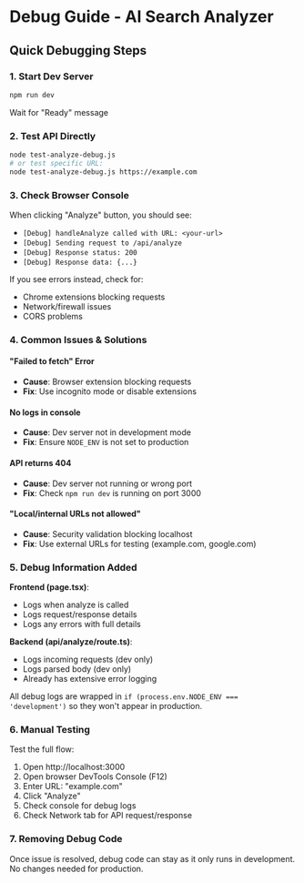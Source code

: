 # Debug Guide - AI Search Analyzer

## Quick Debugging Steps

### 1. Start Dev Server
```bash
npm run dev
```
Wait for "Ready" message

### 2. Test API Directly
```bash
node test-analyze-debug.js
# or test specific URL:
node test-analyze-debug.js https://example.com
```

### 3. Check Browser Console
When clicking "Analyze" button, you should see:
- `[Debug] handleAnalyze called with URL: <your-url>`
- `[Debug] Sending request to /api/analyze`
- `[Debug] Response status: 200`
- `[Debug] Response data: {...}`

If you see errors instead, check for:
- Chrome extensions blocking requests
- Network/firewall issues
- CORS problems

### 4. Common Issues & Solutions

#### "Failed to fetch" Error
- **Cause**: Browser extension blocking requests
- **Fix**: Use incognito mode or disable extensions

#### No logs in console
- **Cause**: Dev server not in development mode
- **Fix**: Ensure `NODE_ENV` is not set to production

#### API returns 404
- **Cause**: Dev server not running or wrong port
- **Fix**: Check `npm run dev` is running on port 3000

#### "Local/internal URLs not allowed"
- **Cause**: Security validation blocking localhost
- **Fix**: Use external URLs for testing (example.com, google.com)

### 5. Debug Information Added

**Frontend (page.tsx)**:
- Logs when analyze is called
- Logs request/response details
- Logs any errors with full details

**Backend (api/analyze/route.ts)**:
- Logs incoming requests (dev only)
- Logs parsed body (dev only)
- Already has extensive error logging

All debug logs are wrapped in `if (process.env.NODE_ENV === 'development')` so they won't appear in production.

### 6. Manual Testing

Test the full flow:
1. Open http://localhost:3000
2. Open browser DevTools Console (F12)
3. Enter URL: "example.com"
4. Click "Analyze"
5. Check console for debug logs
6. Check Network tab for API request/response

### 7. Removing Debug Code

Once issue is resolved, debug code can stay as it only runs in development. No changes needed for production.